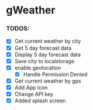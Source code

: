 # gWeather

### TODOS:

- [x] Get current weather by city
- [x] Get 5 day forecast data
- [x] Display 5 day forecast data
- [x] Save city to localstorage
- [x] enable geolocation
  - [x] Handle Permission Denied
- [x] Get current weather by gps
- [x] Add App icon
- [x] Change API key
- [x] Added splash screen
